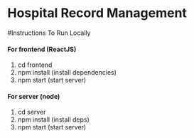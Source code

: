 # Hospital Record Management
#Instructions To Run Locally

#### For frontend (ReactJS)

1) cd frontend
2) npm install (install dependencies)
3) npm start (start server)

#### For server (node)

1) cd server
2) npm install (install deps)
3) npm start (start server)
